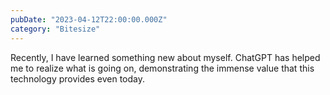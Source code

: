 ```yaml
---
pubDate: "2023-04-12T22:00:00.000Z"
category: "Bitesize"
---
```


Recently, I have learned something new about myself. ChatGPT has helped me to realize what is going on, demonstrating the immense value that this technology provides even today.
